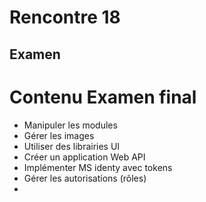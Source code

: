 # Rencontre 18

## Examen
# Contenu Examen final
- Manipuler les modules
- Gérer les images
- Utiliser des librairies UI
- Créer un application Web API
- Implémenter MS identy avec tokens
- Gérer les autorisations (rôles)
- 

